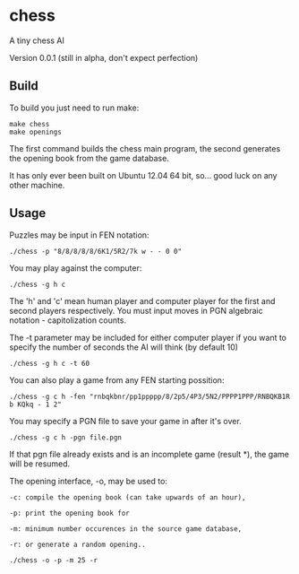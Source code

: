chess
=====

A tiny chess AI

Version 0.0.1 (still in alpha, don't expect perfection)

Build
-----

  To build you just need to run make:

    make chess
    make openings 

  The first command builds the chess main program, the second generates the opening book from the game database.

  It has only ever been built on Ubuntu 12.04 64 bit, so... good luck on any other machine.

Usage
-----

  Puzzles may be input in FEN notation:

    ./chess -p "8/8/8/8/8/6K1/5R2/7k w - - 0 0"

  You may play against the computer:

    ./chess -g h c

  The 'h' and 'c' mean human player and computer player for the first
  and second players respectively.
  You must input moves in PGN algebraic notation - capitolization counts.

  The -t parameter may be included for either computer player if you want to specify the number of 
  seconds the AI will think (by default 10)

    ./chess -g h c -t 60

  You can also play a game from any FEN starting possition:

    ./chess -g c h -fen "rnbqkbnr/pp1ppppp/8/2p5/4P3/5N2/PPPP1PPP/RNBQKB1R b KQkq - 1 2"

  You may specify a PGN file to save your game in after it's over.

    ./chess -g c h -pgn file.pgn

  If that pgn file already exists and is an incomplete game (result *), the game will be resumed.

  The opening interface, -o, may be used to:
  
    -c: compile the opening book (can take upwards of an hour),
    
    -p: print the opening book for
    
    -m: minimum number occurences in the source game database,
    
    -r: or generate a random opening..

    ./chess -o -p -m 25 -r
